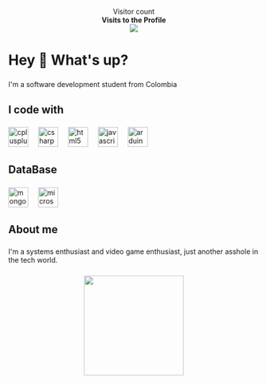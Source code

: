 <p align="center"> 
  Visitor count<br>
  <b>Visits to the Profile</b>
  <br>
  <img src="https://profile-counter.glitch.me/santyc47/count.svg" />
</p>

###

<h1 align="left">Hey 👋 What's up?</h1>

###

<p align="left">I'm a software development student from Colombia</p>

###

<h2 align="left">I code with</h2>

###

<div align="left">
  <img src="https://cdn.jsdelivr.net/gh/devicons/devicon/icons/cplusplus/cplusplus-original.svg" height="40" alt="cplusplus logo"  />
  <img width="12" />
  <img src="https://cdn.jsdelivr.net/gh/devicons/devicon/icons/csharp/csharp-original.svg" height="40" alt="csharp logo"  />
  <img width="12" />
  <img src="https://cdn.jsdelivr.net/gh/devicons/devicon/icons/html5/html5-original.svg" height="40" alt="html5 logo"  />
  <img width="12" />
  <img src="https://cdn.jsdelivr.net/gh/devicons/devicon/icons/javascript/javascript-original.svg" height="40" alt="javascript logo"  />
  <img width="12" />
  <img src="https://cdn.jsdelivr.net/gh/devicons/devicon/icons/arduino/arduino-original.svg" height="40" alt="arduino logo"  />
</div>

###

<h2 align="left">DataBase</h2>

###

<div align="left">
  <img src="https://cdn.jsdelivr.net/gh/devicons/devicon/icons/mongodb/mongodb-original.svg" height="40" alt="mongodb logo"  />
  <img width="12" />
  <img src="https://cdn.jsdelivr.net/gh/devicons/devicon/icons/microsoftsqlserver/microsoftsqlserver-plain.svg" height="40" alt="microsoftsqlserver logo"  />
</div>

###

<h2 align="left">About me</h2>

###

<p align="left">I'm a systems enthusiast and video game enthusiast, just another asshole in the tech world.</p>

###

<div align="center">
  <img height="200" src="https://th.bing.com/th/id/R.68c4b6f9dab21e36d03bfca95bd4d288?rik=r9Hf9UedbYeXYg&riu=http%3a%2f%2fpa1.narvii.com%2f6226%2f9140ce2c2907c140d7a6b8b29ce2418592ae2bfd_00.gif&ehk=g4GqenB0KQJrGs4vpZX2UzRpufa2RoKveq%2fP1aLEi%2fY%3d&risl=&pid=ImgRaw&r=0"  />
</div>

###
